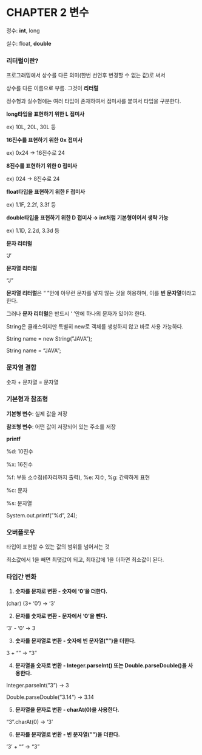 # CHAPTER 2 변수

정수: **int**, long

실수: float, **double**

### 리터럴이란?

프로그래밍에서 상수를 다른 의미(한번 선언후 변경할 수 없는 값)로 써서

상수를 다른 이름으로 부름. 그것이 **리터럴**

정수형과 실수형에는 여러 타입이 존재하여서 접미사를 붙여서 타입을 구분한다.

**long타입을 표현하기 위한 L 접미사**

ex) 10L, 20L, 30L 등

**16진수를 표현하기 위한 0x 접미사**

ex) 0x24 → 16진수로 24

**8진수를 표현하기 위한 0 접미사**

ex) 024 → 8진수로 24

**float타입을 표현하기 위한 F 접미사**

ex) 1.1F, 2.2f, 3.3f 등

**double타입을 표현하기 위한 D 접미사 → int처럼 기본형이어서 생략 가능**

ex) 1.1D, 2.2d, 3.3d 등

**문자 리터럴**

‘J’

**문자열 리터럴**

“J”

**문자열 리터럴**은 “ ”안에 아무런 문자를 넣지 않는 것을 허용하며, 이를 **빈 문자열**이라고 한다.

그러나 **문자 리터럴**은 반드시 ‘ ’안에 하나의 문자가 있어야 한다.

String은 클래스이지만 특별히 new로 객체를 생성하지 않고 바로 사용 가능하다.

String name = new String(”JAVA”);

String name = “JAVA”;

### 문자열 결합

숫자 + 문자열 = 문자열

### 기본형과 참조형

**기본형 변수**: 실제 값을 저장

**참조형 변수**: 어떤 값이 저장되어 있는 주소를 저장

**printf**

%d: 10진수

%x: 16진수

%f: 부동 소수점(6자리까지 출력), %e: 지수, %g: 간략하게 표현

%c: 문자

%s: 문자열

System.out.printf(”%d”, 24);

### 오버플로우

타입이 표현할 수 있는 값의 범위를 넘어서는 것

최소값에서 1을 빼면 최댓값이 되고, 최대값에 1을 더하면 최소값이 된다.

### 타입간 변화

1. **숫자를 문자로 변환 - 숫자에 ‘0’을 더한다.**

(char) (3+ ‘0’) → ‘3’

2. **문자를 숫자로 변환 - 문자에서 ‘0’을 뺀다.**

‘3’ - ‘0’ → 3

3. **숫자를 문자열로 변환 - 숫자에 빈 문자열(””)을 더한다.**

3 + “” → “3”

4. **문자열을 숫자로 변환 - Integer.parseInt() 또는 Double.parseDouble()을 사용한다.**

Integer.parseInt(”3”) → 3

Double.parseDouble(”3.14”) → 3.14

5. **문자열을 문자로 변환 - charAt(0)을 사용한다.**

“3”.charAt(0) → ‘3’

6. **문자를 문자열로 변환 - 빈 문자열(””)을 더한다.**

‘3’ + “” → “3”
